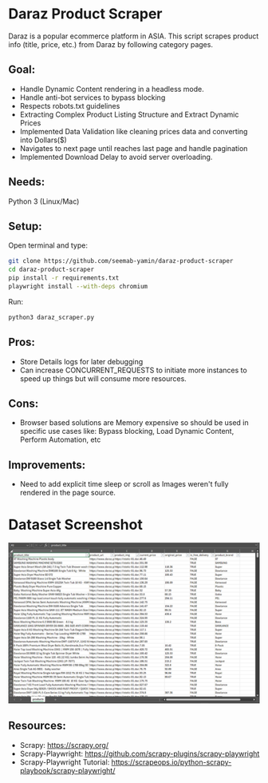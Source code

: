 # Daraz Product Scraper
Daraz is a popular ecommerce platform in ASIA. This script scrapes product info (title, price, etc.) from Daraz by following category pages.

## Goal:
- Handle Dynamic Content rendering in a headless mode.
- Handle anti-bot services to bypass blocking
- Respects robots.txt guidelines
- Extracting Complex Product Listing Structure and Extract Dynamic Prices
- Implemented Data Validation like cleaning prices data and converting into Dollars($)
- Navigates to next page until reaches last page and handle pagination
- Implemented Download Delay to avoid server overloading.

## Needs:

Python 3 (Linux/Mac)

## Setup:

Open terminal and type:

```Bash
git clone https://github.com/seemab-yamin/daraz-product-scraper
cd daraz-product-scraper
pip install -r requirements.txt
playwright install --with-deps chromium
```

Run:
```Bash
python3 daraz_scraper.py
```

## Pros: 
- Store Details logs for later debugging
- Can increase CONCURRENT_REQUESTS to initiate more instances to speed up things but will consume more resources.

## Cons:
- Browser based solutions are Memory expensive so should be used in specific use cases like: Bypass blocking, Load Dynamic Content, Perform Automation, etc

## Improvements:
- Need to add explicit time sleep or scroll as Images weren't fully rendered in the page source.

# Dataset Screenshot
![Dataset Image](daraz_products_dataset.PNG)

## Resources:

- Scrapy: https://scrapy.org/
- Scrapy-Playwright: https://github.com/scrapy-plugins/scrapy-playwright
- Scrapy-Playwright Tutorial: https://scrapeops.io/python-scrapy-playbook/scrapy-playwright/